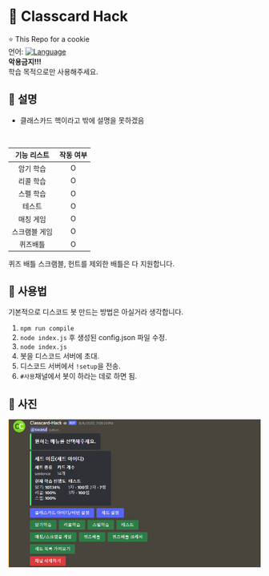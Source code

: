 # 📗 Classcard Hack
⭐ This Repo for a cookie<br>
언어: [![Language](https://img.shields.io/badge/Language-Node.js-brightgreen?logo=node.js&style=flat-square)](https://nodejs.org/ko)<br>
**악용금지!!!**<br>
학습 목적으로만 사용해주세요.

## 📙 설명
* 클래스카드 핵이라고 밖에 설명을 못하겠음
<br>

|기능 리스트|작동 여부|
|:----:|:----:|
|암기 학습|O|
|리콜 학습|O|
|스펠 학습|O|
|테스트|O|
|매칭 게임|O|
|스크램블 게임|O|
|퀴즈배틀|O|

퀴즈 배틀 스크램블, 헌트를 제외한 배틀은 다 지원합니다.

## 📄 사용법
기본적으로 디스코드 봇 만드는 방법은 아실거라 생각합니다.
1. `npm run compile`
2. `node index.js` 후 생성된 config.json 파일 수정.
3. `node index.js`
4. 봇을 디스코드 서버에 초대.
5. 디스코드 서버에서 `!setup`을 전송.
6. `#사용`채널에서 봇이 하라는 데로 하면 됨.

## 📸 사진
![SS](./images/Screenshot_2022-08-06_191853.png)